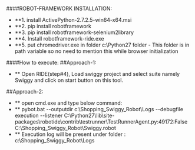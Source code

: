 ####ROBOT-FRAMEWORK INSTALLATION:
- **1. install ActivePython-2.7.2.5-win64-x64.msi
- **2. pip install robotframework
- **3. pip install robotframework-selenium2library
- **4. Install robotframework-ride.exe
- **5. put chromedriver.exe in folder c:\Python27 folder - This folder is in path variable so no need to mention this while browser initialization

####How to execute:
##Approach-1:
 - ** Open RIDE(step#4), Load swiggy project and select suite namely Swiggy and click on start button on this tool.

##Approach-2:
 - ** open cmd.exe and type below command:
 - ** pybot.bat --outputdir c:\Shopping_Swiggy_Robot\Logs --debugfile execution --listener C:\Python27\lib\site-packages\robotide\contrib\testrunner\TestRunnerAgent.py:49172:False C:\Shopping_Swiggy_Robot\Swiggy.robot
 - ** Execution log will be present under folder : c:\Shopping_Swiggy_Robot\Logs
